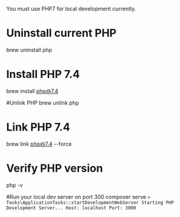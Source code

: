 You must use PHP7 for local development currently.

# Uninstall current PHP
brew uninstall php

# Install PHP 7.4
brew install php@7.4

#Unlink PHP
brew unlink php

# Link PHP 7.4
brew link php@7.4 --force

# Verify PHP version
php -v

#Run your local dev server on port 300
composer serve
`> Tasks\ApplicationTasks::startDevelopmentWebServer
Starting PHP Development Server...
Host: localhost
Port: 3000`